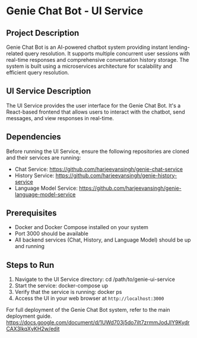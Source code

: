 # Genie Chat Bot - UI Service

## Project Description
Genie Chat Bot is an AI-powered chatbot system providing instant lending-related query resolution. It supports multiple concurrent user sessions with real-time responses and comprehensive conversation history storage. The system is built using a microservices architecture for scalability and efficient query resolution.

## UI Service Description
The UI Service provides the user interface for the Genie Chat Bot. It's a React-based frontend that allows users to interact with the chatbot, send messages, and view responses in real-time.

## Dependencies
Before running the UI Service, ensure the following repositories are cloned and their services are running:
- Chat Service: https://github.com/harjeevansingh/genie-chat-service
- History Service: https://github.com/harjeevansingh/genie-history-service
- Language Model Service: https://github.com/harjeevansingh/genie-language-model-service

## Prerequisites
- Docker and Docker Compose installed on your system
- Port 3000 should be available
- All backend services (Chat, History, and Language Model) should be up and running

## Steps to Run
1. Navigate to the UI Service directory:
       cd /path/to/genie-ui-service
2. Start the service:
       docker-compose up
3. Verify that the service is running:
       docker ps
4. Access the UI in your web browser at `http://localhost:3000`

For full deployment of the Genie Chat Bot system, refer to the main deployment guide.
       https://docs.google.com/document/d/1UWd703j5do7ilt7zrmmJodJIY9KydrCAX3lkqXyKH2w/edit